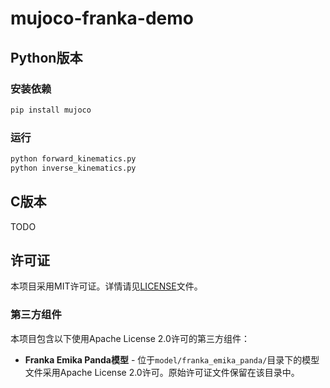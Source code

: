 # mujoco-franka-demo

## Python版本

### 安装依赖

```bash
pip install mujoco
```

### 运行

```bash
python forward_kinematics.py
python inverse_kinematics.py
```

## C版本
TODO


## 许可证

本项目采用MIT许可证。详情请见[LICENSE](./LICENSE)文件。

### 第三方组件

本项目包含以下使用Apache License 2.0许可的第三方组件：

- **Franka Emika Panda模型** - 位于`model/franka_emika_panda/`目录下的模型文件采用Apache License 2.0许可。原始许可证文件保留在该目录中。
